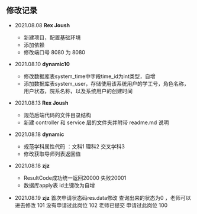 ## 修改记录

* 2021.08.08 **Rex Joush**
    * 新建项目，配置基础环境
    * 添加依赖
    * 修改端口号 8080 为 8080

* 2021.08.10 **dynamic10**
    * 修改数据库表system_time中字段time_id为int类型，自增
    * 添加数据库表system_user，存储使用该系统用户的学工号，角色名称，用户状态，院系名称，以及系统用户的创建时间

* 2021.08.13 **Rex Joush**
    * 规范后端代码的文件目录结构
    * 新建 controller 和 service 层的文件夹并附带 readme.md 说明
* 2021.08.18 **dynamic**
    * 规范学科属性代码 ：文科1 理科2 交叉学科3
    * 修改获取导师列表返回值

 * 2021.08.18 **zjz**
    * ResultCode成功统一返回20000 失败20001
    * 数据库apply表 id主键改为自增
    
 * 2021.08.19 **zjz**
    首次申请状态码res.data修改 
    查询出来的状态为0 ，老师可以进去修改 101
    没有申请过此岗位  102
    老师已提交 申请过此岗位 100